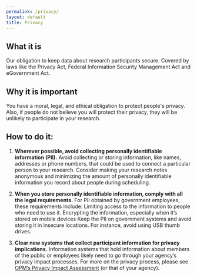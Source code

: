 ```yaml
---
permalink: /privacy/
layout: default
title: Privacy
---
```


## What it is

Our obligation to keep data about research participants secure. Covered by laws like the Privacy Act, Federal Information Security Management Act and eGovernment Act. 

## Why it is important

You have a moral, legal, and ethical obligation to protect people's privacy. Also, if people do not believe you will protect their privacy, they will be unlikely to participate in your research. 

## How to do it:
1. **Wherever possible, avoid collecting personally identifiable information (PII).** Avoid collecting or storing information, like names, addresses or phone numbers, that could be used to connect a particular person to your research. Consider making your research notes anonymous and minimizing the amount of personally identifiable information you record about people during scheduling.

2. **When you store personally identifiable information, comply with all the legal requirements.** For PII obtained by government employees, these requirements include: 
Limiting access to the information to people who need to use it.
Encrypting the information, especially when it’s stored on mobile devices
Keep the PII on government systems and avoid storing it in insecure locations. For instance, avoid using USB thumb drives.

3. **Clear new systems that collect participant information for privacy implications.** Information systems that hold information about members of the public or employees likely need to go through your agency’s privacy impact processes. For more on the privacy process, please see [OPM’s Privacy Impact Assessment](https://www.opm.gov/information-management/privacy-policy/privacy-references/piaguide.pdf) (or that of your agency). 